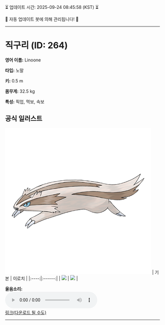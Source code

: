 
⏳ 업데이트 시간: 2025-09-24 08:45:58 (KST) ⏳

🤖 자동 업데이트 봇에 의해 관리됩니다! 🤖

---

# 직구리 (ID: 264)
**영어 이름:** Linoone

**타입:** 노말

**키:** 0.5 m

**몸무게:** 32.5 kg

**특성:** 픽업, 먹보, 속보

## 공식 일러스트
![](https://raw.githubusercontent.com/PokeAPI/sprites/master/sprites/pokemon/other/official-artwork/264.png)
| 기본 | 이로치 |
|:----:|:------:|
| <img src="http://play.pokemonshowdown.com/sprites/ani/linoone.gif" width="200"> | <img src="http://play.pokemonshowdown.com/sprites/ani-shiny/linoone.gif" width="200"> |

**울음소리:**<br><audio controls src="https://raw.githubusercontent.com/PokeAPI/cries/main/cries/pokemon/latest/264.ogg"></audio><br> [링크(다운로드 될 수도)](https://raw.githubusercontent.com/PokeAPI/cries/main/cries/pokemon/latest/264.ogg)


---
